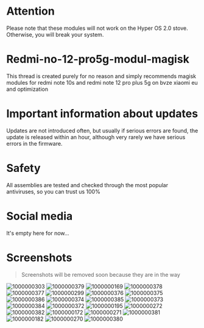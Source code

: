 # Attention
Please note that these modules will not work on the Hyper OS 2.0 stove. Otherwise, you will break your system.
# Redmi-no-12-pro5g-modul-magisk
This thread is created purely for no reason and simply recommends magisk modules for redmi note 10s and redmi note 12 pro plus 5g on bvze xiaomi eu and optimization
# Important information about updates
Updates are not introduced often, but usually if serious errors are found, the update is released within an hour, although very rarely we have serious errors in the firmware. 
# Safety 
All assemblies are tested and checked through the most popular antiviruses, so you can trust us 100%
# Social media
It's empty here for now...
# Screenshots
> Screenshots will be removed soon because they are in the way

![1000000303](https://github.com/user-attachments/assets/39b69d0f-0c5f-4bad-b894-23697c99f620)
![1000000379](https://github.com/user-attachments/assets/a5b97b9a-6318-4eaa-94c3-7357fd9b91f5)
![1000000169](https://github.com/user-attachments/assets/5ddf4bed-1f8a-47e6-a630-8d7b98f77836)
![1000000378](https://github.com/user-attachments/assets/bdbe6e4f-6cf6-4391-8c65-94cb56ef490f)
![1000000377](https://github.com/user-attachments/assets/ce8e5c42-7431-41f8-ac77-ae2c90f9ea26)
![1000000299](https://github.com/user-attachments/assets/db43f5a3-668d-421d-8a89-3a51b4c4b1ef)
![1000000376](https://github.com/user-attachments/assets/90af0acf-f8e1-4c77-8a7a-8cbed6fa9293)
![1000000375](https://github.com/user-attachments/assets/cf502dc3-d9bc-47f5-9ce8-f322b5c29f18)
![1000000386](https://github.com/user-attachments/assets/12a4e1bf-b944-42e4-b40e-73cc9165e57d)
![1000000374](https://github.com/user-attachments/assets/437ca0f3-26c1-4b3d-9966-2602a9869a36)
![1000000385](https://github.com/user-attachments/assets/37cf9222-10c8-4c0c-b5f6-27e4c01b7d15)
![1000000373](https://github.com/user-attachments/assets/b099d197-aa81-4a03-ad81-7a58ddb82e59)
![1000000384](https://github.com/user-attachments/assets/39efaf56-d16a-43e3-bf70-699f5bd2577f)
![1000000372](https://github.com/user-attachments/assets/38da93c4-0470-400f-a276-7b239616fc22)
![1000000195](https://github.com/user-attachments/assets/ce233ed2-d792-446e-abf0-11f70c566237)
![1000000272](https://github.com/user-attachments/assets/17f2af0a-faaa-493f-b022-ed82ed5e7cee)
![1000000382](https://github.com/user-attachments/assets/cc864311-bd61-4de0-a560-a6be7736970b)
![1000000172](https://github.com/user-attachments/assets/431b0a42-f4e9-4dcd-bfcd-6dc3ed90c878)
![1000000271](https://github.com/user-attachments/assets/b62533f8-786a-4706-b160-bf0f7a633670)
![1000000381](https://github.com/user-attachments/assets/77792ebe-d0b4-4e4a-a9a9-463518122e3f)
![1000000182](https://github.com/user-attachments/assets/eceb78c8-ace9-4f65-893d-fb6d7c72b2b7)
![1000000270](https://github.com/user-attachments/assets/8504cf43-621e-4b33-9566-6e04e61b2022)
![1000000380](https://github.com/user-attachments/assets/4ecf697d-617a-4967-9fee-1dc4c87c51d3)
